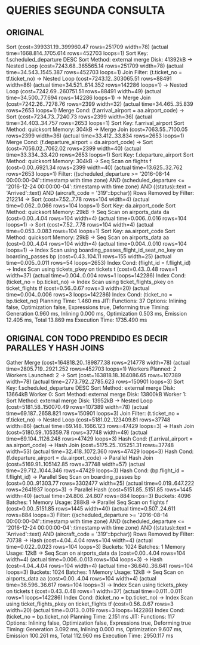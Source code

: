 # QUERIES SEGUNDA CONSULTA

## ORIGINAL

Sort  (cost=399331.19..399960.47 rows=251709 width=78) (actual time=1668.814..1705.614 rows=452703 loops=1)
  Sort Key: f.scheduled_departure DESC
  Sort Method: external merge  Disk: 41392kB
  ->  Nested Loop  (cost=7243.68..365565.14 rows=251709 width=78) (actual time=34.543..1545.387 rows=452703 loops=1)
        Join Filter: (t.ticket_no = tf.ticket_no)
        ->  Nested Loop  (cost=7243.12..303065.51 rows=88491 width=86) (actual time=34.521..614.352 rows=142286 loops=1)
              ->  Nested Loop  (cost=7242.69..260751.51 rows=88491 width=49) (actual time=34.500..77.694 rows=142286 loops=1)
                    ->  Merge Join  (cost=7242.26..7278.76 rows=2399 width=32) (actual time=34.465..35.839 rows=2653 loops=1)
                          Merge Cond: (f.arrival_airport = aa.airport_code)
                          ->  Sort  (cost=7234.73..7240.73 rows=2399 width=36) (actual time=34.403..34.757 rows=2653 loops=1)
                                Sort Key: f.arrival_airport
                                Sort Method: quicksort  Memory: 304kB
                                ->  Merge Join  (cost=7063.55..7100.05 rows=2399 width=36) (actual time=33.412..33.834 rows=2653 loops=1)
                                      Merge Cond: (f.departure_airport = da.airport_code)
                                      ->  Sort  (cost=7056.02..7062.02 rows=2399 width=40) (actual time=33.334..33.420 rows=2653 loops=1)
                                            Sort Key: f.departure_airport
                                            Sort Method: quicksort  Memory: 304kB
                                            ->  Seq Scan on flights f  (cost=0.00..6921.34 rows=2399 width=40) (actual time=13.625..32.762 rows=2653 loops=1)
                                                  Filter: ((scheduled_departure >= '2016-08-14 00:00:00-04'::timestamp with time zone) AND (scheduled_departure <= '2016-12-24 00:00:00-04'::timestamp with time zone) AND ((status)::text = 'Arrived'::text) AND (aircraft_code = '319'::bpchar))
                                                  Rows Removed by Filter: 212214
                                      ->  Sort  (cost=7.52..7.78 rows=104 width=4) (actual time=0.062..0.066 rows=104 loops=1)
                                            Sort Key: da.airport_code
                                            Sort Method: quicksort  Memory: 29kB
                                            ->  Seq Scan on airports_data da  (cost=0.00..4.04 rows=104 width=4) (actual time=0.006..0.016 rows=104 loops=1)
                          ->  Sort  (cost=7.52..7.78 rows=104 width=4) (actual time=0.053..0.083 rows=104 loops=1)
                                Sort Key: aa.airport_code
                                Sort Method: quicksort  Memory: 29kB
                                ->  Seq Scan on airports_data aa  (cost=0.00..4.04 rows=104 width=4) (actual time=0.004..0.010 rows=104 loops=1)
                    ->  Index Scan using boarding_passes_flight_id_seat_no_key on boarding_passes bp  (cost=0.43..104.11 rows=155 width=25) (actual time=0.005..0.011 rows=54 loops=2653)
                          Index Cond: (flight_id = f.flight_id)
              ->  Index Scan using tickets_pkey on tickets t  (cost=0.43..0.48 rows=1 width=37) (actual time=0.004..0.004 rows=1 loops=142286)
                    Index Cond: (ticket_no = bp.ticket_no)
        ->  Index Scan using ticket_flights_pkey on ticket_flights tf  (cost=0.56..0.67 rows=3 width=20) (actual time=0.004..0.006 rows=3 loops=142286)
              Index Cond: (ticket_no = bp.ticket_no)
Planning Time: 1.460 ms
JIT:
  Functions: 37
  Options: Inlining false, Optimization false, Expressions true, Deforming true
  Timing: Generation 0.960 ms, Inlining 0.000 ms, Optimization 0.503 ms, Emission 12.405 ms, Total 13.869 ms
Execution Time: 1735.490 ms


## ORIGINAL CON TODO PRENDIDO ES DECIR PARALLES Y HASH JOINS

Gather Merge  (cost=164818.20..189877.38 rows=214778 width=78) (actual time=2805.719..2921.252 rows=452703 loops=1)
  Workers Planned: 2
  Workers Launched: 2
  ->  Sort  (cost=163818.18..164086.65 rows=107389 width=78) (actual time=2773.792..2785.623 rows=150901 loops=3)
        Sort Key: f.scheduled_departure DESC
        Sort Method: external merge  Disk: 13664kB
        Worker 0:  Sort Method: external merge  Disk: 13800kB
        Worker 1:  Sort Method: external merge  Disk: 13952kB
        ->  Nested Loop  (cost=5181.58..150070.49 rows=107389 width=78) (actual time=69.187..2658.821 rows=150901 loops=3)
              Join Filter: (t.ticket_no = tf.ticket_no)
              ->  Nested Loop  (cost=5181.02..123409.81 rows=37748 width=86) (actual time=69.148..1666.123 rows=47429 loops=3)
                    ->  Hash Join  (cost=5180.59..105359.78 rows=37748 width=49) (actual time=69.104..1126.248 rows=47429 loops=3)
                          Hash Cond: (f.arrival_airport = aa.airport_code)
                          ->  Hash Join  (cost=5175.25..105251.31 rows=37748 width=53) (actual time=32.418..1072.360 rows=47429 loops=3)
                                Hash Cond: (f.departure_airport = da.airport_code)
                                ->  Parallel Hash Join  (cost=5169.91..105142.85 rows=37748 width=57) (actual time=29.712..1044.346 rows=47429 loops=3)
                                      Hash Cond: (bp.flight_id = f.flight_id)
                                      ->  Parallel Seq Scan on boarding_passes bp  (cost=0.00..91303.77 rows=3302477 width=25) (actual time=0.019..647.222 rows=2641937 loops=3)
                                      ->  Parallel Hash  (cost=5151.85..5151.85 rows=1445 width=40) (actual time=24.806..24.807 rows=884 loops=3)
                                            Buckets: 4096  Batches: 1  Memory Usage: 288kB
                                            ->  Parallel Seq Scan on flights f  (cost=0.00..5151.85 rows=1445 width=40) (actual time=0.507..24.611 rows=884 loops=3)
                                                  Filter: ((scheduled_departure >= '2016-08-14 00:00:00-04'::timestamp with time zone) AND (scheduled_departure <= '2016-12-24 00:00:00-04'::timestamp with time zone) AND ((status)::text = 'Arrived'::text) AND (aircraft_code = '319'::bpchar))
                                                  Rows Removed by Filter: 70738
                                ->  Hash  (cost=4.04..4.04 rows=104 width=4) (actual time=0.022..0.023 rows=104 loops=3)
                                      Buckets: 1024  Batches: 1  Memory Usage: 12kB
                                      ->  Seq Scan on airports_data da  (cost=0.00..4.04 rows=104 width=4) (actual time=0.006..0.013 rows=104 loops=3)
                          ->  Hash  (cost=4.04..4.04 rows=104 width=4) (actual time=36.640..36.641 rows=104 loops=3)
                                Buckets: 1024  Batches: 1  Memory Usage: 12kB
                                ->  Seq Scan on airports_data aa  (cost=0.00..4.04 rows=104 width=4) (actual time=36.596..36.617 rows=104 loops=3)
                    ->  Index Scan using tickets_pkey on tickets t  (cost=0.43..0.48 rows=1 width=37) (actual time=0.011..0.011 rows=1 loops=142286)
                          Index Cond: (ticket_no = bp.ticket_no)
              ->  Index Scan using ticket_flights_pkey on ticket_flights tf  (cost=0.56..0.67 rows=3 width=20) (actual time=0.013..0.019 rows=3 loops=142286)
                    Index Cond: (ticket_no = bp.ticket_no)
Planning Time: 2.151 ms
JIT:
  Functions: 117
  Options: Inlining false, Optimization false, Expressions true, Deforming true
  Timing: Generation 3.092 ms, Inlining 0.000 ms, Optimization 9.607 ms, Emission 100.261 ms, Total 112.960 ms
Execution Time: 2950.117 ms
